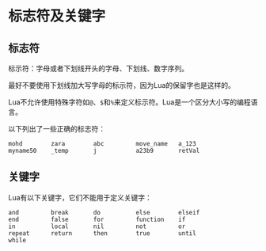 # 标志符及关键字

## 标志符

标示符：字母或者下划线开头的字母、下划线、数字序列。

最好不要使用下划线加大写字母的标示符，因为Lua的保留字也是这样的。

Lua不允许使用特殊字符如`@`、`$`和`%`来定义标示符。Lua是一个区分大小写的编程语言。

以下列出了一些正确的标志符：

```
mohd        zara        abc         move_name   a_123
myname50    _temp       j           a23b9       retVal
```

## 关键字

Lua有以下关键字，它们不能用于定义关键字：

```
and         break       do          else        elseif
end         false       for         function    if
in          local       nil         not         or
repeat      return      then        true        until
while
```
